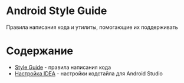 # Android Style Guide
Правила написания кода и утилиты, помогающие их поддерживать

# Содержание
- [Style Guide](docs/style-guide/style_guide.md) - правила написания кода
- [Настройка IDEA](docs/ide-settings/ide_settings.md) - настройки кодстайла для Android Studio
